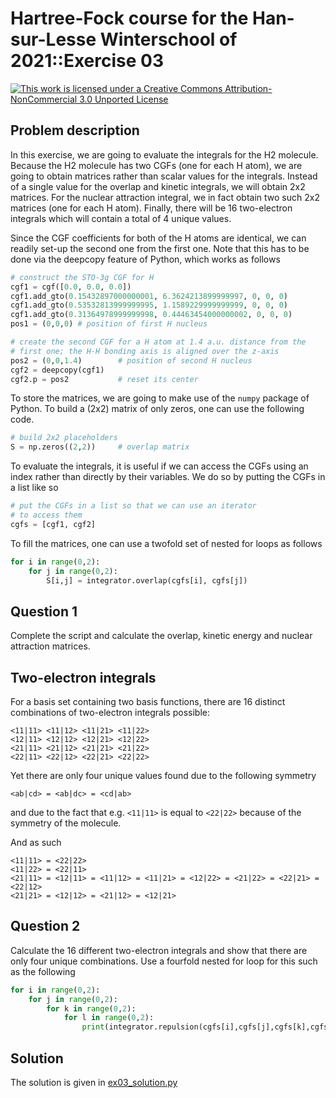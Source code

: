# Hartree-Fock course for the Han-sur-Lesse Winterschool of 2021::Exercise 03

[![This work is licensed under a Creative Commons Attribution-NonCommercial 3.0 Unported License](https://i.creativecommons.org/l/by-nc/3.0/88x31.png)](http://creativecommons.org/licenses/by-nc/3.0/)

## Problem description
In this exercise, we are going to evaluate the integrals for the H2 molecule.
Because the H2 molecule has two CGFs (one for each H atom), we are going
to obtain matrices rather than scalar values for the integrals. Instead of a single value 
for the overlap and kinetic integrals, we will obtain 2x2 matrices. For the 
nuclear attraction integral, we in fact obtain two such 2x2 matrices (one for each H atom).
Finally, there will be 16 two-electron integrals which will contain a total
of 4 unique values.

Since the CGF coefficients for both of the H atoms are identical, we can readily
set-up the second one from the first one. Note that this has to be done via
the deepcopy feature of Python, which works as follows

```python
# construct the STO-3g CGF for H
cgf1 = cgf([0.0, 0.0, 0.0])
cgf1.add_gto(0.15432897000000001, 6.3624213899999997, 0, 0, 0)
cgf1.add_gto(0.53532813999999995, 1.1589229999999999, 0, 0, 0)
cgf1.add_gto(0.31364978999999998, 0.44463454000000002, 0, 0, 0)
pos1 = (0,0,0) # position of first H nucleus

# create the second CGF for a H atom at 1.4 a.u. distance from the
# first one; the H-H bonding axis is aligned over the z-axis
pos2 = (0,0,1.4)        # position of second H nucleus
cgf2 = deepcopy(cgf1)
cgf2.p = pos2           # reset its center
```

To store the matrices, we are going to make use of the `numpy` package
of Python. To build a (2x2) matrix of only zeros, one can use the 
following code.

```python
# build 2x2 placeholders
S = np.zeros((2,2))     # overlap matrix
```

To evaluate the integrals, it is useful if we can access the CGFs using
an index rather than directly by their variables. We do so by putting
the CGFs in a list like so

```python
# put the CGFs in a list so that we can use an iterator
# to access them
cgfs = [cgf1, cgf2]
```

To fill the matrices, one can use a twofold set of nested for loops
as follows
```python
for i in range(0,2):
    for j in range(0,2):
        S[i,j] = integrator.overlap(cgfs[i], cgfs[j])
```

## Question 1
Complete the script and calculate the overlap, kinetic energy and nuclear
attraction matrices.

## Two-electron integrals
For a basis set containing two basis functions, there are 16 distinct
combinations of two-electron integrals possible:
```
<11|11> <11|12> <11|21> <11|22>
<12|11> <12|12> <12|21> <12|22>
<21|11> <21|12> <21|21> <21|22>
<22|11> <22|12> <22|21> <22|22>
```

Yet there are only four unique values found due to the following
symmetry
```
<ab|cd> = <ab|dc> = <cd|ab>
```
and due to the fact that e.g. `<11|11>` is equal to `<22|22>` because of the symmetry of the molecule.

And as such
```
<11|11> = <22|22>
<11|22> = <22|11>
<21|11> = <12|11> = <11|12> = <11|21> = <12|22> = <21|22> = <22|21> = <22|12>
<21|21> = <12|12> = <21|12> = <12|21>
```

## Question 2
Calculate the 16 different two-electron integrals and show that there are only four unique
combinations. Use a fourfold nested for loop for this such as the following

```python
for i in range(0,2):
    for j in range(0,2):
        for k in range(0,2):
            for l in range(0,2):
                print(integrator.repulsion(cgfs[i],cgfs[j],cgfs[k],cgfs[l]))
```

## Solution
The solution is given in [ex03_solution.py](ex03_solution.py)
